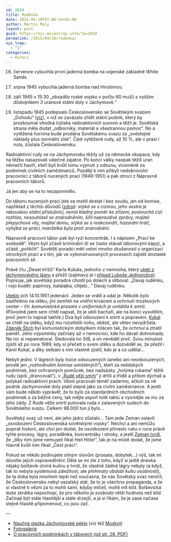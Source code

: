 ```yaml
---
id: 1034
title: Ruděnka
date: 2015-04-10T07:00:54+01:00
author: Martin Maly
layout: post
guid: https://kcc.misantrop.info/?p=1034
permalink: /2015/04/10/rudenka/
xyz_lnap:
  - "1"
categories:
  - Kuřecí
---
```

16. července vybuchla první jaderná bomba na vojenské základně White Sands.

6. srpna 1945 vybuchla jaderná bomba nad Hirošimou.

11. září 1945 v 15:30 &#8222;obsadilo ruské vojsko v počtu 60 mužů s vyšším důstojníkem 3 uranové státní doly v Jáchymově.&#8220;

23. listopadu 1945 podepsalo Československo se Sovětským svazem &#8222;Dohodu&#8220; ([viz](https://www.hornictvi.info/histhor/lokality/jachym/JACHYM2.htm)), v níž se zavázalo zřídit státní podnik, který by prozkoumal vhodná ložiska radioaktivních surovin a těžil je. Sovětská strana měla dodat &#8222;odborníky, materiál a všestrannou pomoc&#8220;. No a vytěžená hornina bude prodána Sovětskému svazu za &#8222;svéstojné náklady plus normální zisk&#8220;. Část vytěžené rudy, až 10 %, ale v praxi i nula, zůstala Československu.

Radioaktivní rudy se na Jáchymovsku těžily už za německé okupace, kdy na těžbu nasazovali válečné zajatce. Po konci války naopak těžili uran němečtí havíři, kteří byli kvůli tomu vyjmuti z odsunu, víceméně za podmínek civilních zaměstnanců. Později k nim přibyli nedobrovolní pracovníci z táborů nucených prací (1949-1951) a pak otroci z Nápravně pracovních táborů.

Já jen aby se na to nezapomnělo.

Do táboru nucených prací jste se mohli dostat i bez soudu, jen od komise, například z těchto důvodů ([zdroj](https://cs.wikipedia.org/wiki/N%C3%A1pravn%C4%9B_pracovn%C3%AD_t%C3%A1bory_p%C5%99i_%C4%8Deskoslovensk%C3%BDch_uranov%C3%BDch_dolech)): _stýká se s cizinou, jeho sestra je rakouskou státní příslušnicí, nemá kladný poměr ke zřízení, poslouchá cizí rozhlas, nesouhlasil se znárodněním, šířil nepravdivé zprávy, majitel přepychové vily, majitel domu, stýká se s reakcionáři, hazardní hráč, vyhýbá se práci, manželka byla proti znárodnění._

Nápravně pracovní tábor pak byl ryzí koncentrák. I s nápisem &#8222;Prací ke svobodě&#8220;. Vězni byli zčásti kriminální (ti se často stávali táborovými kápy), a zčásti &#8222;političtí&#8220;. Sovětští poradci měli velmi mnoho zkušeností s organizací otrockých prací a s tím, jak ve vykonstruovaných procesech zajistit dostatek pracovních sil.

Právě čtu &#8222;Deset křížů&#8220; Karla Kukala, jednoho z nemnoha, který [utekl z jáchymovského lágru](https://natura.baf.cz/natura/2002/2/20020202.html) a přežil (zajímavý je i [případ Luboše Jednorožce](https://zpravy.idnes.cz/utekl-z-jachymovskeho-lagru-po-roce-mu-na-hranici-nastrazila-past-stb-123-/domaci.aspx?c=A110713_120659_domaci_mku)). Popisuje, jak sovětský poradce chodil po dolech a sliboval: &#8222;Davaj ruděnku, i vsjo budět: papirosy, balalajka, chljeb&#8230;&#8220; Davaj ruděnku.

[Uteklo](https://ihned.cz/c4-10070930-20903870-000000_d-10070930-20903870-002000_d-10070930-20903870-002000_d-krvava-pomsta-za-utek-z-uranovych-dolu) jich 14.10.1951 jedenáct. Jeden se vrátil a udal je. Několik bylo zastřeleno na útěku, jiní zemřeli na vnitřní krvácení a ochrnutí mozkových center &#8211; čti: _komunistická prasata v uniformách je umlátila k smrti_. (Původně jsem sem chtěl napsat, že je ubili bachaři, ale na konci vysvětlím, proč jsem to napsal takhle.) Dva byli odsouzeni k smrti a popraveni. [Kukal](https://cs.wikipedia.org/wiki/Karel_Kukal) se chtěl na útěku, když mu rozstřelili nohu, oběsit, ale větev nevydržela. [Zdeněk Štich](https://cs.wikipedia.org/wiki/Zden%C4%9Bk_%C5%A0tich) byl komunistickým dobytkem mlácen tak, že ochrnul a ztratil paměť. Jeho vzpomínky začínaly až v nemocnici, kde ho dávali dohromady. Na nic si nepamatoval. Sledovala ho StB, a on nevěděl proč. Svou minulost zjistil až po roce 1989, kdy si přečetl o svém útěku a dozvěděl se, že přežil i Karel Kukal, a díky setkání s ním vlastně zjistil, kdo je a co udělal&#8230;

Nebyli jediní. V lágrech byly tisíce odsouzených (anebo ani neodsouzených, prostě jen &#8222;rozhodnutím komise umístěných&#8220;), kteří za nelidských podmínek, bez ochranných pomůcek, bez nadsázky &#8222;holýma rukama&#8220; těžili rudu (spíš &#8222;drancovali&#8220;), v &#8222;[Rudé věži smrti](https://www.turistika.cz/mista/ruda-vez-smrti-u-vykmanova)&#8220; ji drtili a třídili a přitom dýchali a polykali radioaktivní prach. Vězni pracovali téměř zadarmo, ačkoli za ně podnik Jáchymovské doly platil stejně jako za civilní zaměstnance. A jestli vám bude někdo vyprávět, že to bylo za standardních obchodních podmínek a za běžné ceny, tak mějte aspoň tolik taktu a vysmějte se mu za jeho zády. Z Rudé věže smrti putovala ruda v zatavených sudech do Sovětského svazu. Celkem 98.000 tun jí bylo&#8230;

Sovětský svaz už není, ale jeho jádro zůstalo&#8230; Tam jede Zeman oslavit &#8222;osvobození Československa sovětskými vojsky&#8220;. Nechci a ani nemůžu popírat historii, ale chci jen dodat, že osvobození přineslo ruku v ruce právě tyhle procesy, lágry, poraděnka, koncentráky i otroky, a jestli [Zeman tvrdí](https://zpravy.idnes.cz/diky-moskve-tu-nemusime-mluvit-nemecky-haji-ucast-na-prehlidce-zeman-1iu-/domaci.aspx?c=A150329_192238_domaci_kha), že &#8222;díky nim jsme nemuseli říkat Heil Hitler&#8220;, tak je na místě dodat, že jsme hlavně kvůli nim říkali &#8222;Čest práci&#8220;.

Pokud se někdo podivujete silným slovům (prasata, dobytek&#8230;) výš, tak mi dovolte jejich ospravedlnění: Dělá se mi zle z toho, když si ještě dneska nějaký bolševik otvírá kušnu a tvrdí, že vlastně žádné lágry nebyly (a když, tak to nebyla systémová záležitost, ale _přehmaty období kultu osobnosti_), že ta doba byla mnohem lepší než současná, že nás Sovětský svaz neničil, že Československo nebyl vazalský stát, že to je všechno propaganda, a že si vlastně ti vězni za to mohli sami, kdyby mlčeli, mohli mít klid. Bolševická duše zkrátka nepochopí, že pro někoho je _svoboda_ větší hodnota než _klid_. Začínají být stále hlasitější a stále drzejší, a já si říkám, že je zase načase stejně hlasitě připomenout, co jsou zač.

&#8212;

  * [Naučná stezka Jáchymovské peklo](https://protikomunisticke.misto.cz/peklo.htm) (viz též [Moskyt](https://www.moskyt.net/jachymovske-peklo))
  * [Fotogalerie](https://zpravy.aktualne.cz/co-zbylo-z-jachymovskeho-pekla-osmnact-let-po-sametove-revol/r~i:gallery:3343/r~i:photo:113603/)
  * [O pracovních podmínkách v táborech (od str. 28, PDF)](https://geography.cz/wp-content/uploads/2014/04/Kvalita_%C5%BEivota_2013._Sborn%C3%ADk_z_konference.pdf)